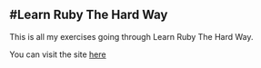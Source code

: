 #Learn Ruby The Hard Way
---
This is all my exercises going through Learn Ruby The Hard Way.

You can visit the site [here](https://ruby.learncodethehardway.org/book/)
